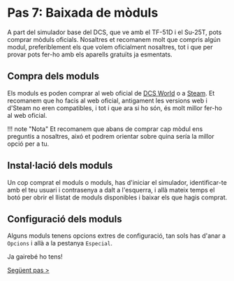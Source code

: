 # Pas 7: Baixada de mòduls

A part del simulador base del DCS, que ve amb el TF-51D i el Su-25T, pots comprar mòduls oficials. Nosaltres et recomanem molt que compris algún modul, preferiblement els que volem oficialment nosaltres, tot i que per provar pots fer-ho amb els aparells gratuïts ja esmentats.

## Compra dels moduls

Els moduls es poden comprar al web oficial de [DCS World](https://www.digitalcombatsimulator.com) o a [Steam](https://store.steampowered.com/app/223750/DCS_World_Steam_Edition/). Et recomanem que ho facis al web oficial, antigament les versions web i d'Steam no eren compatibles, i tot i que ara si ho són, és molt millor fer-ho al web oficial.

!!! note "Nota"
    Et recomanem que abans de comprar cap mòdul ens preguntis a nosaltres, aixó et podrem orientar sobre quina sería la millor opció per a tu.

## Instal·lació dels moduls

Un cop comprat el moduls o moduls, has d'iniciar el simulador, identificar-te amb el teu usuari i contrasenya a dalt a l'esquerra, i allà mateix temps el botó per obrir el llistat de moduls disponibles i baixar els que hagis comprat.

## Configuració dels moduls

Alguns moduls tenens opcions extres de configuració, tan sols has d'anar a `Opcions` i allà a la pestanya `Especial`.

Ja gairebé ho tens!

[Següent pas >](/gn/pas8)
